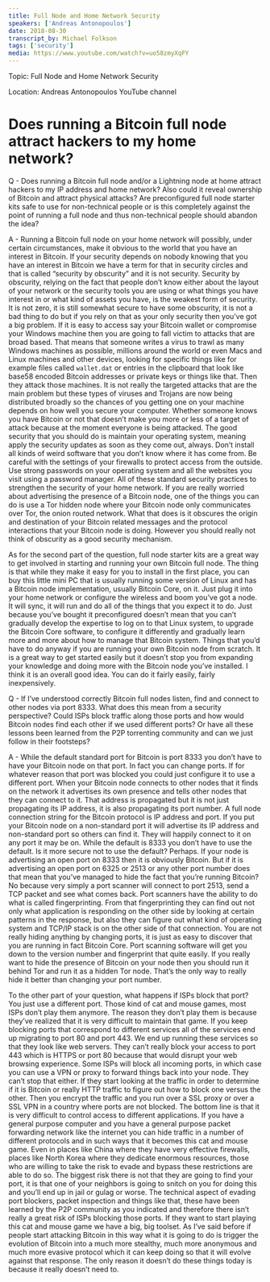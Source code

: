 ```yaml
---
title: Full Node and Home Network Security
speakers: ['Andreas Antonopoulos']
date: 2018-08-30
transcript_by: Michael Folkson
tags: ['security']
media: https://www.youtube.com/watch?v=uo58zmyXqFY
---
```


Topic: Full Node and Home Network Security

Location: Andreas Antonopoulos YouTube channel

# Does running a Bitcoin full node attract hackers to my home network?

Q - Does running a Bitcoin full node and/or a Lightning node at home attract hackers to my IP address and home network? Also could it reveal ownership of Bitcoin and attract physical attacks? Are preconfigured full node starter kits safe to use for non-technical people or is this completely against the point of running a full node and thus non-technical people should abandon the idea?

A - Running a Bitcoin full node on your home network will possibly, under certain circumstances, make it obvious to the world that you have an interest in Bitcoin. If your security depends on nobody knowing that you have an interest in Bitcoin we have a term for that in security circles and that is called “security by obscurity” and it is not security. Security by obscurity, relying on the fact that people don’t know either about the layout of your network or the security tools you are using or what things you have interest in or what kind of assets you have, is the weakest form of security. It is not zero, it is still somewhat secure to have some obscurity, it is not a bad thing to do but if you rely on that as your only security then you’ve got a big problem. If it is easy to access say your Bitcoin wallet or compromise your Windows machine then you are going to fall victim to attacks that are broad based. That means that someone writes a virus to trawl as many Windows machines as possible, millions around the world or even Macs and Linux machines and other devices, looking for specific things like for example files called `wallet.dat` or entries in the clipboard that look like base58 encoded Bitcoin addresses or private keys or things like that. Then they attack those machines. It is not really the targeted attacks that are the main problem but these types of viruses and Trojans are now being distributed broadly so the chances of you getting one on your machine depends on how well you secure your computer. Whether someone knows you have Bitcoin or not that doesn’t make you more or less of a target of attack because at the moment everyone is being attacked. The good security that you should do is maintain your operating system, meaning apply the security updates as soon as they come out, always. Don’t install all kinds of weird software that you don’t know where it has come from. Be careful with the settings of your firewalls to protect access from the outside. Use strong passwords on your operating system and all the websites you visit using a password manager. All of these standard security practices to strengthen the security of your home network. If you are really worried about advertising the presence of a Bitcoin node, one of the things you can do is use a Tor hidden node where your Bitcoin node only communicates over Tor, the onion routed network. What that does is it obscures the origin and destination of your Bitcoin related messages and the protocol interactions that your Bitcoin node is doing. However you should really not think of obscurity as a good security mechanism.

As for the second part of the question, full node starter kits are a great way to get involved in starting and running your own Bitcoin full node. The thing is that while they make it easy for you to install in the first place, you can buy this little mini PC that is usually running some version of Linux and has a Bitcoin node implementation, usually Bitcoin Core, on it. Just plug it into your home network or configure the wireless and boom you’ve got a node. It will sync, it will run and do all of the things that you expect it to do. Just because you’ve bought it preconfigured doesn’t mean that you can’t gradually develop the expertise to log on to that Linux system, to upgrade the Bitcoin Core software, to configure it differently and gradually learn more and more about how to manage that Bitcoin system. Things that you’d have to do anyway if you are running your own Bitcoin node from scratch. It is a great way to get started easily but it doesn’t stop you from expanding your knowledge and doing more with the Bitcoin node you’ve installed. I think it is an overall good idea. You can do it fairly easily, fairly inexpensively.

Q - If I’ve understood correctly Bitcoin full nodes listen, find and connect to other nodes via port 8333. What does this mean from a security perspective? Could ISPs block traffic along those ports and how would Bitcoin nodes find each other if we used different ports? Or have all these lessons been learned from the P2P torrenting community and can we just follow in their footsteps?

A - While the default standard port for Bitcoin is port 8333 you don’t have to have your Bitcoin node on that port. In fact you can change ports. If for whatever reason that port was blocked you could just configure it to use a different port. When your Bitcoin node connects to other nodes that it finds on the network it advertises its own presence and tells other nodes that they can connect to it. That address is propagated but it is not just propagating its IP address, it is also propagating its port number. A full node connection string for the Bitcoin protocol is IP address and port. If you put your Bitcoin node on a non-standard port it will advertise its IP address and non-standard port so others can find it. They will happily connect to it on any port it may be on. While the default is 8333 you don’t have to use the default. Is it more secure not to use the default? Perhaps. If your node is advertising an open port on 8333 then it is obviously Bitcoin. But if it is advertising an open port on 6325 or 2513 or any other port number does that mean that you’ve managed to hide the fact that you’re running Bitcoin? No because very simply a port scanner will connect to port 2513, send a TCP packet and see what comes back. Port scanners have the ability to do what is called fingerprinting. From that fingerprinting they can find out not only what application is responding on the other side by looking at certain patterns in the response, but also they can figure out what kind of operating system and TCP/IP stack is on the other side of that connection. You are not really hiding anything by changing ports, it is just as easy to discover that you are running in fact Bitcoin Core. Port scanning software will get you down to the version number and fingerprint that quite easily. If you really want to hide the presence of Bitcoin on your node then you should run it behind Tor and run it as a hidden Tor node. That’s the only way to really hide it better than changing your port number. 

To the other part of your question, what happens if ISPs block that port? You just use a different port. Those kind of cat and mouse games, most ISPs don’t play them anymore. The reason they don’t play them is because they’ve realized that it is very difficult to maintain that game. If you keep blocking ports that correspond to different services all of the services end up migrating to port 80 and port 443. We end up running these services so that they look like web servers. They can’t really block your access to port 443 which is HTTPS or port 80 because that would disrupt your web browsing experience. Some ISPs will block all incoming ports, in which case you can use a VPN or proxy to forward things back into your node. They can’t stop that either. If they start looking at the traffic in order to determine if it is Bitcoin or really HTTP traffic to figure out how to block one versus the other. Then you encrypt the traffic and you run over a SSL proxy or over a SSL VPN in a country where ports are not blocked. The bottom line is that it is very difficult to control access to different applications. If you have a general purpose computer and you have a general purpose packet forwarding network like the internet you can hide traffic in a number of different protocols and in such ways that it becomes this cat and mouse game. Even in places like China where they have very effective firewalls, places like North Korea where they dedicate enormous resources, those who are willing to take the risk to evade and bypass these restrictions are able to do so. The biggest risk there is not that they are going to find your port, it is that one of your neighbors is going to snitch on you for doing this and you’ll end up in jail or gulag or worse. The technical aspect of evading port blockers, packet inspection and things like that, these have been learned by the P2P community as you indicated and therefore there isn’t really a great risk of ISPs blocking those ports. If they want to start playing this cat and mouse game we have a big, big toolset. As I’ve said before if people start attacking Bitcoin in this way what it is going to do is trigger the evolution of Bitcoin into a much more stealthy, much more anonymous and much more evasive protocol which it can keep doing so that it will evolve against that response. The only reason it doesn’t do these things today is because it really doesn’t need to. 
